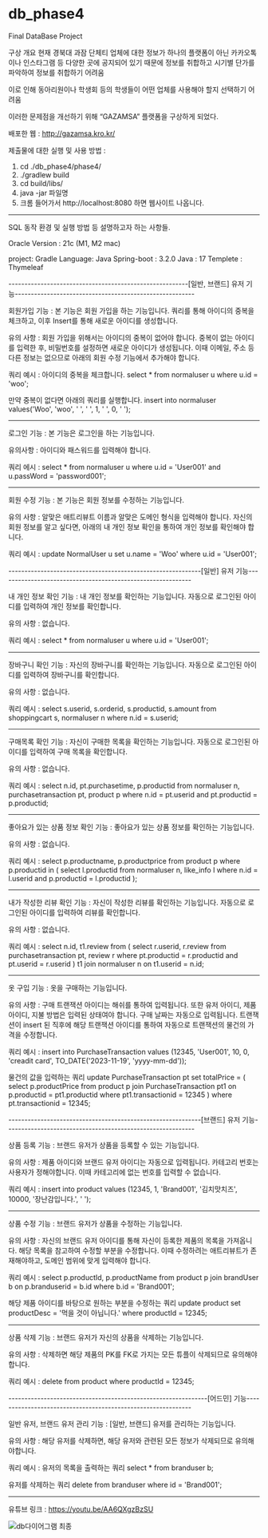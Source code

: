 # db_phase4
Final DataBase Project

구상 개요
현재 경북대 과잠 단체티 업체에 대한 정보가 하나의 플랫폼이 아닌 카카오톡이나 인스타그램 등 다양한 곳에 공지되어 있기 때문에 정보를 취합하고 시기별 단가를 파악하여 정보를 취합하기 어려움

이로 인해 동아리원이나 학생회 등의 학생들이 어떤 업체를 사용해야 할지 선택하기 어려움 

이러한 문제점을 개선하기 위해 “GAZAMSA” 플랫폼을 구상하게 되었다.

배포한 웹 : http://gazamsa.kro.kr/

제출물에 대한 실행 및 사용 방법 : 
1. cd ./db_phase4/phase4/
2. ./gradlew build
3. cd build/libs/
4. java -jar 파일명
5. 크롬 들어가서 http://localhost:8080 하면 웹사이트 나옵니다.
---------------------------------------------------------------------------------------------------------------------------------


SQL 동작 환경 및 실행 방법 등 설명하고자 하는 사항들.

Oracle Version : 21c (M1, M2 mac)

project: Gradle 
Language: Java
Spring-boot : 3.2.0
Java : 17
Templete : Thymeleaf

--------------------------------------------------------[일반, 브랜드] 유저 기능--------------------------------------------------------

회원가입 기능 : 본 기능은 회원 가입을 하는 기능입니다. 쿼리를 통해 아이디의 중복을 체크하고, 이후 Insert를 통해 새로운 아이디를 생성합니다.

유의 사항 : 회원 가입을 위해서는 아이디의 중복이 없어야 합니다. 중복이 없는 아이디를 입력한 후, 비밀번호를 설정하면 새로운 아이디가 생성됩니다.
이때 이메일, 주소 등 다른 정보는 없으므로 아래의 회원 수정 기능에서 추가해야 합니다.

쿼리 예시 : 
아이디의 중복을 체크합니다.
select *
from normaluser u
where u.id = 'woo';

만약 중복이 없다면 아래의 쿼리를 실행합니다.
insert into normaluser values('Woo', 'woo', ' ', ' ', 1, ' ', 0, ' ');

------------------------------------------------------------------------------------------------------------------------------------

로그인 기능 : 본 기능은 로그인을 하는 기능입니다.

유의사항 : 아이디와 패스워드를 입력해야 합니다.

쿼리 에시 : 
select *
from normaluser u
where u.id = 'User001'
and u.passWord = 'password001';

------------------------------------------------------------------------------------------------------------------------------------

회원 수정 기능 : 본 기능은 회원 정보를 수정하는 기능입니다.

유의 사항 : 알맞은 애트리뷰트 이름과 알맞은 도메인 형식을 입력해야 합니다.
자신의 회원 정보를 알고 싶다면, 아래의 내 개인 정보 확인을 통하여 개인 정보를 확인해야 합니다.

쿼리 예시 : 
update NormalUser u
set
u.name = 'Woo'
where u.id = 'User001';

------------------------------------------------------------[일반] 유저 기능------------------------------------------------------------

내 개인 정보 확인 기능 : 내 개인 정보를 확인하는 기능입니다. 자동으로 로그인된 아이디를 입력하여 개인 정보를 확인합니다.

유의 사항 : 없습니다.

쿼리 예시 : 
select *
from normaluser u
where u.id = 'User001';

------------------------------------------------------------------------------------------------------------------------------------

장바구니 확인 기능 : 자신의 장바구니를 확인하는 기능입니다. 자동으로 로그인된 아이디를 입력하여 장바구니를 확인합니다.

유의 사항 : 없습니다.

쿼리 예시 : 
select s.userid, s.orderid, s.productid, s.amount
from shoppingcart s, normaluser n
where n.id = s.userid;

------------------------------------------------------------------------------------------------------------------------------------

구매목록 확인 기능 : 자신이 구매한 목록을 확인하는 기능입니다. 자동으로 로그인된 아이디를 입력하여 구매 목록을 확인합니다.

유의 사항 : 없습니다.

쿼리 예시 : 
select n.id, pt.purchasetime, p.productid
from normaluser n, purchasetransaction pt, product p
where n.id = pt.userid
and pt.productid = p.productid;

------------------------------------------------------------------------------------------------------------------------------------

좋아요가 있는 상품 정보 확인 기능 : 좋아요가 있는 상품 정보를 확인하는 기능입니다.

유의 사항 : 없습니다.

쿼리 예시 : 
select p.productname, p.productprice
from product p
where p.productid in (
    select l.productid
    from normaluser n, like_info l
    where n.id = l.userid
    and p.productid = l.productid
);

------------------------------------------------------------------------------------------------------------------------------------

내가 작성한 리뷰 확인 기능 : 자신이 작성한 리뷰를 확인하는 기능입니다. 자동으로 로그인된 아이디를 입력하여 리뷰를 확인합니다.

유의 사항 : 없습니다.

쿼리 예시 : 
select n.id, t1.review
from (
    select r.userid, r.review
    from purchasetransaction pt, review r
    where pt.productid = r.productid
    and pt.userid = r.userid
) t1 join normaluser n on t1.userid = n.id;

------------------------------------------------------------------------------------------------------------------------------------

옷 구입 기능 : 옷을 구매하는 기능입니다.

유의 사항 : 구매 트랜잭션 아이디는 해쉬를 통하여 입력됩니다. 또한 유저 아이디, 제품 아이디, 지불 방법은 입력된 상태여야 합니다.
구매 날짜는 자동으로 입력됩니다. 트랜잭션이 insert 된 직후에 해당 트랜잭션 아이디를 통하여 자동으로 트랜잭션의 물건의 가격을 수정합니다.

쿼리 예시 : 
insert into PurchaseTransaction values (12345, 'User001', 10, 0, 'creadit card', TO_DATE('2023-11-19', 'yyyy-mm-dd'));

물건의 값을 입력하는 쿼리
update PurchaseTransaction pt
set totalPrice = (
    select p.productPrice
    from product p join PurchaseTransaction pt1 on p.productid = pt1.productid
    where pt1.transactionid = 12345
)
where pt.transactionid = 12345;

------------------------------------------------------------[브랜드] 유저 기능-----------------------------------------------------------

상품 등록 기능 : 브랜드 유저가 상품을 등록할 수 있는 기능입니다.

유의 사항 : 제품 아이디와 브랜드 유저 아이디는 자동으로 입력됩니다.
카테고리 번호는 사용자가 정해야합니다. 이때 카테고리에 없는 번호를 입력할 수 없습니다.

쿼리 예시 : 
insert into product values (12345, 1, 'Brand001', '김치맛치즈', 10000, '장난감입니다.', ' ');

------------------------------------------------------------------------------------------------------------------------------------

상품 수정 기능 : 브랜드 유저가 상품을 수정하는 기능입니다.

유의 사항 : 자신의 브랜드 유저 아이디를 통해 자신이 등록한 제품의 목록을 가져옵니다. 해당 목록을 참고하여 수정할 부분을 수정합니다.
이때 수정하려는 애트리뷰트가 존재해야하고, 도메인 범위에 맞게 입력해야 합니다.

쿼리 예시 : 
select p.productId, p.productName
from product p join brandUser b on p.branduserid = b.id
where b.id = 'Brand001';

해당 제품 아이디를 바탕으로 원하는 부분을 수정하는 쿼리
update product
set productDesc = '먹을 것이 아닙니다.'
where productId = 12345;

------------------------------------------------------------------------------------------------------------------------------------

상품 삭제 기능 : 브랜드 유저가 자신의 상품을 삭제하는 기능입니다.

유의 사항 : 삭제하면 해당 제품의 PK를 FK로 가지는 모든 튜플이 삭제되므로 유의해야합니다.

쿼리 예시 : 
delete from product
where productId = 12345;

--------------------------------------------------------------[어드민] 기능-------------------------------------------------------------

일반 유저, 브랜드 유저 관리 기능 : [일반, 브랜드] 유저를 관리하는 기능입니다.

유의 사항 : 해당 유저를 삭제하면, 해당 유저와 관련된 모든 정보가 삭제되므로 유의해야합니다.

쿼리 예시 :
유저의 목록을 출력하는 쿼리
select *
from branduser b;

유저를 삭제하는 쿼리
delete from branduser
where id = 'Brand001';

------------------------------------------------------------------------------------------------------------------------------------


유튜브 링크 : https://youtu.be/AA6QXgzBzSU

![db다이어그램 최종](https://github.com/kimmokalover/db_phase4/assets/110244523/b1f41799-a7d2-4100-8e6d-7432fa38490e)

